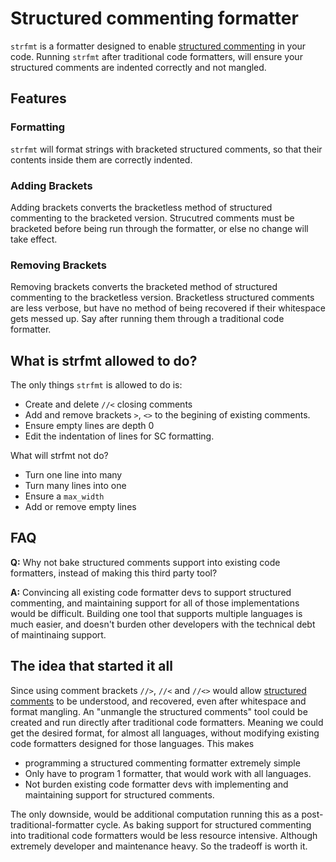 # Structured commenting formatter

``strfmt`` is a formatter designed to enable [structured commenting](https://github.com/sloganking/Structured-Commenting) in your code. Running ``strfmt`` after traditional code formatters, will ensure your structured comments are indented correctly and not mangled.

## Features

### Formatting
``strfmt`` will format strings with bracketed structured comments, so that their contents inside them are correctly indented.

### Adding Brackets
Adding brackets converts the bracketless method of structured commenting to the bracketed version. Strucutred comments must be bracketed before being run through the formatter, or else no change will take effect.

### Removing Brackets
Removing brackets converts the bracketed method of structured commenting to the bracketless version. Bracketless structured comments are less verbose, but have no method of being recovered if their whitespace gets messed up. Say after running them through a traditional code formatter.


## What is strfmt allowed to do?

The only things ``strfmt`` is allowed to do is: 
- Create and delete ``//<`` closing comments
- Add and remove brackets ``>``, ``<>`` to the begining of existing comments.
- Ensure empty lines are depth 0
- Edit the indentation of lines for SC formatting.

What will strfmt not do?
- Turn one line into many
- Turn many lines into one
- Ensure a ``max_width``
- Add or remove empty lines

## FAQ

**Q:** Why not bake structured comments support into existing code formatters, instead of making this third party tool?

**A:** Convincing all existing code formatter devs to support structured commenting, and maintaining support for all of those implementations would be difficult. Building one tool that supports multiple languages is much easier, and doesn't burden other developers with the technical debt of maintinaing support.





## The idea that started it all
 
Since using comment brackets ``//>``,  ``//<`` and ``//<>`` would allow [structured comments](https://github.com/sloganking/Structured-Commenting) to be understood, and recovered, even after whitespace and format mangling. An "unmangle the structured comments" tool could be created and run directly after traditional code formatters. Meaning we could get the desired format, for almost all languages, without modifying existing code formatters designed for those languages. This makes

- programming a structured commenting formatter extremely simple
- Only have to program 1 formatter, that would work with all languages.
- Not burden existing code formatter devs with implementing and maintaining support for structured comments.

The only downside, would be additional computation running this as a post-traditional-formatter cycle. As baking support for structured commenting into traditional code formatters would be less resource intensive. Although extremely developer and maintenance heavy. So the tradeoff is worth it.
